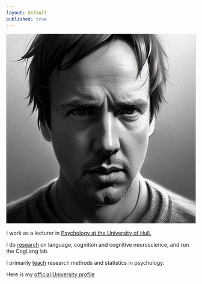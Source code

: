 ```yaml
---
layout: default
published: true
---
```


![picture of me](images/me.jpg)

I work as a lecturer in [Psychology at the University of Hull.](https://www.hull.ac.uk/faculties/subjects/psychology)

I do [research](research) on language, cognition and cognitive neuroscience, and run the CogLang lab. 

I primarily [teach](https://shanelindsay.github.io/teaching%20and%20learning/) research methods and statistics in psychology.

Here is my [official University profile](https://www.hull.ac.uk/faculties/staff-profiles/shane-lindsay)
